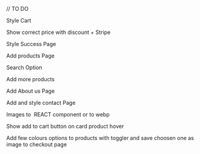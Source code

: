 // TO DO

Style Cart

Show correct price with discount + Stripe

Style Success Page

Add products Page

Search Option

Add more products

Add About us Page

Add and style contact Page

Images to <Image /> REACT component or to webp

Show add to cart button on card product hover

Add few colours options to products with toggler and save choosen one as image to checkout page
